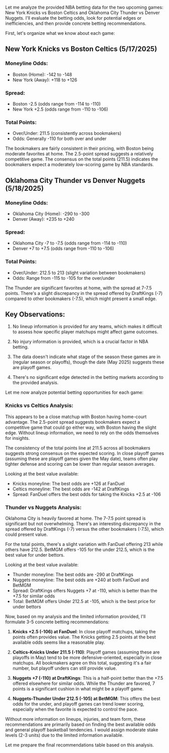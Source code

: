 Let me analyze the provided NBA betting data for the two upcoming games: New York Knicks vs Boston Celtics and Oklahoma City Thunder vs Denver Nuggets. I'll evaluate the betting odds, look for potential edges or inefficiencies, and then provide concrete betting recommendations.

First, let's organize what we know about each game:

## New York Knicks vs Boston Celtics (5/17/2025)

### Moneyline Odds:
- Boston (Home): -142 to -148 
- New York (Away): +118 to +126

### Spread:
- Boston -2.5 (odds range from -114 to -110)
- New York +2.5 (odds range from -110 to -106)

### Total Points:
- Over/Under: 211.5 (consistently across bookmakers)
- Odds: Generally -110 for both over and under

The bookmakers are fairly consistent in their pricing, with Boston being moderate favorites at home. The 2.5-point spread suggests a relatively competitive game. The consensus on the total points (211.5) indicates the bookmakers expect a moderately low-scoring game by NBA standards.

## Oklahoma City Thunder vs Denver Nuggets (5/18/2025)

### Moneyline Odds:
- Oklahoma City (Home): -290 to -300
- Denver (Away): +235 to +240

### Spread:
- Oklahoma City -7 to -7.5 (odds range from -114 to -110)
- Denver +7 to +7.5 (odds range from -110 to -106)

### Total Points:
- Over/Under: 212.5 to 213 (slight variation between bookmakers)
- Odds: Range from -115 to -105 for the over/under

The Thunder are significant favorites at home, with the spread at 7-7.5 points. There's a slight discrepancy in the spread offered by DraftKings (-7) compared to other bookmakers (-7.5), which might present a small edge.

## Key Observations:

1. No lineup information is provided for any teams, which makes it difficult to assess how specific player matchups might affect game outcomes.

2. No injury information is provided, which is a crucial factor in NBA betting.

3. The data doesn't indicate what stage of the season these games are in (regular season or playoffs), though the date (May 2025) suggests these are playoff games.

4. There's no significant edge detected in the betting markets according to the provided analysis.

Let me now analyze potential betting opportunities for each game:

### Knicks vs Celtics Analysis:

This appears to be a close matchup with Boston having home-court advantage. The 2.5-point spread suggests bookmakers expect a competitive game that could go either way, with Boston having the slight edge. Without lineup information, we need to rely on the odds themselves for insights.

The consistency of the total points line at 211.5 across all bookmakers suggests strong consensus on the expected scoring. In close playoff games (assuming these are playoff games given the May date), teams often play tighter defense and scoring can be lower than regular season averages.

Looking at the best value available:
- Knicks moneyline: The best odds are +126 at FanDuel
- Celtics moneyline: The best odds are -142 at DraftKings
- Spread: FanDuel offers the best odds for taking the Knicks +2.5 at -106

### Thunder vs Nuggets Analysis:

Oklahoma City is heavily favored at home. The 7-7.5 point spread is significant but not overwhelming. There's an interesting discrepancy in the spread offered by DraftKings (-7) versus the other bookmakers (-7.5), which could present value.

For the total points, there's a slight variation with FanDuel offering 213 while others have 212.5. BetMGM offers -105 for the under 212.5, which is the best value for under bettors.

Looking at the best value available:
- Thunder moneyline: The best odds are -290 at DraftKings
- Nuggets moneyline: The best odds are +240 at both FanDuel and BetMGM
- Spread: DraftKings offers Nuggets +7 at -110, which is better than the +7.5 for similar odds
- Total: BetMGM offers Under 212.5 at -105, which is the best price for under bettors

Now, based on my analysis and the limited information provided, I'll formulate 3-5 concrete betting recommendations:

1. **Knicks +2.5 (-106) at FanDuel**: In close playoff matchups, taking the points often provides value. The Knicks getting 2.5 points at the best available odds seems like a reasonable play.

2. **Celtics-Knicks Under 211.5 (-110)**: Playoff games (assuming these are playoffs in May) tend to be more defensive-oriented, especially in close matchups. All bookmakers agree on this total, suggesting it's a fair number, but playoff unders can still provide value.

3. **Nuggets +7 (-110) at DraftKings**: This is a half-point better than the +7.5 offered elsewhere for similar odds. While the Thunder are favored, 7 points is a significant cushion in what might be a playoff game.

4. **Nuggets-Thunder Under 212.5 (-105) at BetMGM**: This offers the best odds for the under, and playoff games can trend lower scoring, especially when the favorite is expected to control the pace.

Without more information on lineups, injuries, and team form, these recommendations are primarily based on finding the best available odds and general playoff basketball tendencies. I would assign moderate stake levels (2-3 units) due to the limited information available.

Let me prepare the final recommendations table based on this analysis.